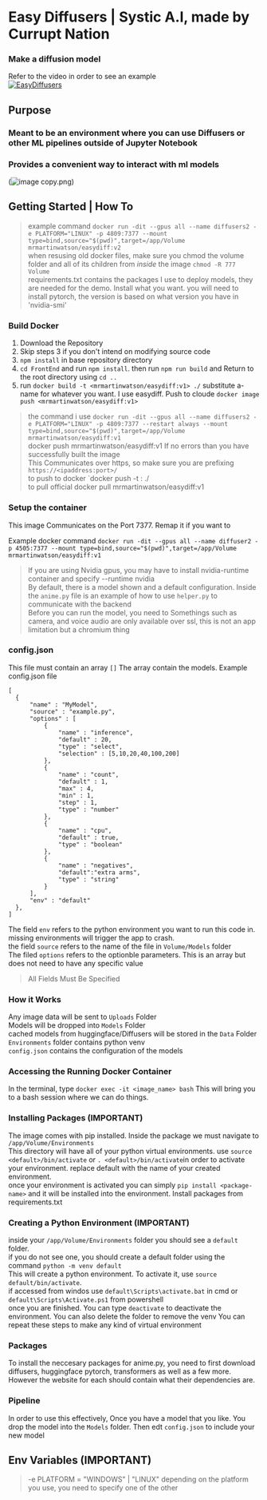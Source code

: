 # Easy Diffusers | Systic A.I, made by Currupt Nation
### Make a diffusion model
Refer to the video in order to see an example  
[![EasyDiffusers](https://img.youtube.com/vi/Z5y2Y5v_yQ4/default.jpg)](https://youtu.be/DWxCotFXH1I?si=qFt0vNYWdy8LWDq7)

## Purpose
### Meant to be an environment where you can use Diffusers or other ML pipelines outside of Jupyter Notebook  
### Provides a convenient way to interact with ml models  
(![image copy.png](https://github.com/lilmart210/EasyDiffusers/blob/main/image_copy.png))
## Getting Started | How To  
> example command `docker run -dit --gpus all --name diffusers2 -e PLATFORM="LINUX" -p 4809:7377 --mount type=bind,source="$(pwd)",target=/app/Volume mrmartinwatson/easydiff:v2`  
> when resusing old docker files, make sure you chmod the volume folder and all of its children from *inside* the image `chmod -R 777 Volume`  
> requirements.txt contains the packages I use to deploy models, they are needed for the demo. Install what you want.
> you will need to install pytorch, the version is based on what version you have in 'nvidia-smi'


### Build Docker

1. Download the Repository
2. Skip steps 3 if you don't intend on modifying source code
3. `npm install` in base repository directory
4. `cd FrontEnd` and run `npm install`. then run `npm run build` and Return to the root directory using `cd ..`
5. run `docker build -t <mrmartinwatson/easydiff:v1> ./` substitute a-name for whatever you want. I use easydiff. Push to cloude `docker image push <mrmartinwatson/easydiff:v1>`  
> the command i use `docker run -dit --gpus all --name diffusers2 -e PLATFORM="LINUX" -p 4809:7377 --restart always --mount type=bind,source="$(pwd)",target=/app/Volume mrmartinwatson/easydiff:v1`  
> docker push mrmartinwatson/easydiff:v1
If no errors than you have successfully built the image  
> This Communicates over https, so make sure you are prefixing `https://<ipaddress:port>/`  
> to push to docker `docker push -t <your name>:<your tag> ./  
> to pull official docker pull mrmartinwatson/easydiff:v1
### Setup the container

This image Communicates on the Port 7377. Remap it if you want to 

Example docker command `docker run -dit --gpus all --name diffuser2 -p 4505:7377 --mount type=bind,source="$(pwd)",target=/app/Volume mrmartinwatson/easydiff:v1`  

> If you are using Nvidia gpus, you may have to install nvidia-runtime container and specify --runtime nvidia  
> By default, there is a model shown and a default configuration. Inside the `anime.py` file is an example of how to use `helper.py` to communicate with the backend  
> Before you can run the model, you need to 
> Somethings such as camera, and voice audio are only available over ssl, this is not an app limitation but a chromium thing  

### config.json
This file must contain an array `[]`
The array contain the models. Example config.json file
```
[
  {
      "name" : "MyModel",
      "source" : "example.py",
      "options" : [
          {
              "name" : "inference",
              "default" : 20,
              "type" : "select",
              "selection" : [5,10,20,40,100,200]
          },
          {
              "name" : "count",
              "default" : 1,
              "max" : 4,
              "min" : 1,
              "step" : 1,
              "type" : "number"
          },
          {
              "name" : "cpu",
              "default" : true,
              "type" : "boolean"
          },
          {
              "name" : "negatives",
              "default":"extra arms",
              "type" : "string"
          }
      ],
      "env" : "default"
  },
]
```
The field `env` refers to the python environment you want to run this code in. missing environments will trigger the app to crash.  
the field `source` refers to the name of the file in `Volume/Models` folder  
The filed `options` refers to the optionble parameters. This is an array but does not need to have any specific value

> All Fields Must Be Specified


### How it Works
Any image data will be sent to `Uploads` Folder  
Models will be dropped into `Models` Folder  
cached models from huggingface/Diffusers will be stored in the `Data` Folder  
`Environments` folder contains python venv  
`config.json` contains the configuration of the models  


### Accessing the Running Docker Container
In the terminal, type `docker exec -it <image_name> bash` This will bring you to a bash session where we can do things. 

### Installing Packages (IMPORTANT)
The image comes with pip installed. Inside the package we must navigate to `/app/Volume/Environments`  
This directory will have all of your python virtual environments. use `source <default>/bin/activate` or `. <default>/bin/activate`in order to activate your environment. replace default with the name of your created environment.  
once your environment is activated you can simply `pip install <package-name>` and it will be installed into the environment. Install packages from requirements.txt 

### Creating a Python Environment (IMPORTANT)
inside your `/app/Volume/Environments` folder you should see a `default` folder.  
if you do not see one, you should create a default folder using the command `python -m venv default`  
This will create a python environment. To activate it, use `source default/bin/activate`.   
if accessed from windos use `default\Scripts\activate.bat` in cmd or `default\Scripts\Activate.ps1` from powershell  
once you are finished. You can type `deactivate` to deactivate the environment. You can also delete the folder to remove the venv 
You can repeat these steps to make any kind of virtual environment

### Packages  
To install the neccesary packages for anime.py, you need to first download diffusers, huggingface pytorch, transformers as well as a few more. However the website for each should contain what their dependencies are.

### Pipeline
In order to use this effectively, Once you have a model that you like. You drop the model into the `Models` folder. Then edt `config.json` to include your new model 

## Env Variables (IMPORTANT)  
> -e PLATFORM = "WINDOWS" | "LINUX" depending on the platform you use, you need to specify one of the other
